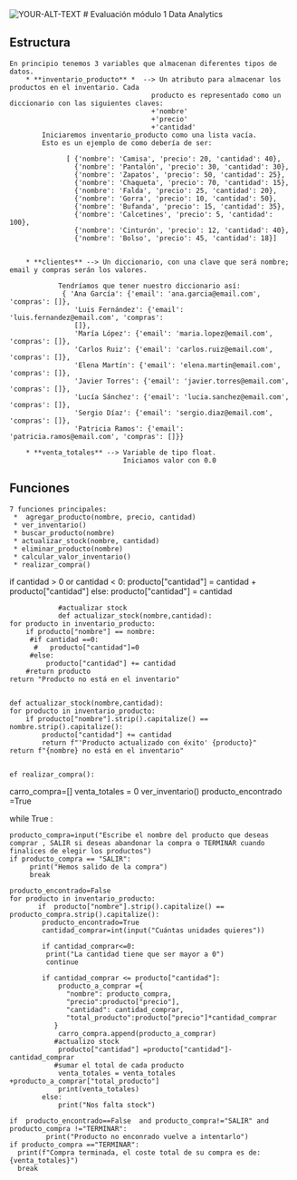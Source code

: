 <picture>
 <source media="(prefers-color-scheme: dark)" srcset="YOUR-DARKMODE-IMAGE">
 <source media="(prefers-color-scheme: light)" srcset="YOUR-LIGHTMODE-IMAGE">
 <img alt="YOUR-ALT-TEXT" src="YOUR-DEFAULT-IMAGE">
</picture> 
# Evaluación módulo 1 Data Analytics

 ## Estructura
    En principio tenemos 3 variables que almacenan diferentes tipos de datos.
        * **inventario_producto** *  --> Un atributo para almacenar los productos en el inventario. Cada
                                       producto es representado como un diccionario con las siguientes claves: 
                                       +'nombre'
                                       +'precio'
                                       +'cantidad'
            Iniciaremos inventario_producto como una lista vacía. 
            Esto es un ejemplo de como debería de ser:

                  [ {'nombre': 'Camisa', 'precio': 20, 'cantidad': 40},
                    {'nombre': 'Pantalón', 'precio': 30, 'cantidad': 30},
                    {'nombre': 'Zapatos', 'precio': 50, 'cantidad': 25},
                    {'nombre': 'Chaqueta', 'precio': 70, 'cantidad': 15},
                    {'nombre': 'Falda', 'precio': 25, 'cantidad': 20},
                    {'nombre': 'Gorra', 'precio': 10, 'cantidad': 50},
                    {'nombre': 'Bufanda', 'precio': 15, 'cantidad': 35},
                    {'nombre': 'Calcetines', 'precio': 5, 'cantidad': 100},
                    {'nombre': 'Cinturón', 'precio': 12, 'cantidad': 40},
                    {'nombre': 'Bolso', 'precio': 45, 'cantidad': 18}]

                           
        * **clientes** --> Un diccionario, con una clave que será nombre; email y compras serán los valores.

                Tendríamos que tener nuestro diccionario así:
                 { 'Ana García': {'email': 'ana.garcia@email.com', 'compras': []},
                    'Luis Fernández': {'email': 'luis.fernandez@email.com', 'compras':
                    []},
                    'María López': {'email': 'maria.lopez@email.com', 'compras': []},
                    'Carlos Ruiz': {'email': 'carlos.ruiz@email.com', 'compras': []},
                    'Elena Martín': {'email': 'elena.martin@email.com', 'compras': []},
                    'Javier Torres': {'email': 'javier.torres@email.com', 'compras': []},
                    'Lucía Sánchez': {'email': 'lucia.sanchez@email.com', 'compras': []},
                    'Sergio Díaz': {'email': 'sergio.diaz@email.com', 'compras': []},
                    'Patricia Ramos': {'email': 'patricia.ramos@email.com', 'compras': []}}     

        * **venta_totales** --> Variable de tipo float.
                                Iniciamos valor con 0.0

 ## Funciones
    
    7 funciones principales:
     *  agregar_producto(nombre, precio, cantidad)
     * ver_inventario()
     * buscar_producto(nombre)
     * actualizar_stock(nombre, cantidad)
     * eliminar_producto(nombre)
     * calcular_valor_inventario()
     * realizar_compra()

 
 
  if cantidad > 0 or cantidad < 0:
                producto["cantidad"] = cantidad + producto["cantidad"]
            else:
                producto["cantidad"] = cantidad

                #actualizar stock
                def actualizar_stock(nombre,cantidad):
    for producto in inventario_producto:
        if producto["nombre"] == nombre: 
         #if cantidad ==0:
          #   producto["cantidad"]=0    
         #else: 
             producto["cantidad"] += cantidad 
        #return producto         
    return "Producto no está en el inventario"   


    def actualizar_stock(nombre,cantidad):
    for producto in inventario_producto:
        if producto["nombre"].strip().capitalize() == nombre.strip().capitalize():  
            producto["cantidad"] += cantidad 
            return f"'Producto actualizado con éxito' {producto}"         
    return f"{nombre} no está en el inventario"


    ef realizar_compra():
 carro_compra=[]
 venta_totales = 0
 ver_inventario() 
 producto_encontrado =True

 while True :
   
    producto_compra=input("Escribe el nombre del producto que deseas comprar , SALIR si deseas abandonar la compra o TERMINAR cuando finalices de elegir los productos")
    if producto_compra == "SALIR":
         print("Hemos salido de la compra")
         break
    
    producto_encontrado=False
    for producto in inventario_producto:          
           if  producto["nombre"].strip().capitalize() == producto_compra.strip().capitalize():
            producto_encontrado=True
            cantidad_comprar=int(input("Cuántas unidades quieres"))

            if cantidad_comprar<=0:
             print("La cantidad tiene que ser mayor a 0")
             continue
              
            if cantidad_comprar <= producto["cantidad"]:
                producto_a_comprar ={
                  "nombre": producto_compra,
                  "precio":producto["precio"],
                  "cantidad": cantidad_comprar,
                  "total_producto":producto["precio"]*cantidad_comprar
               }
                carro_compra.append(producto_a_comprar)
               #actualizo stock
                producto["cantidad"] =producto["cantidad"]-cantidad_comprar
               #sumar el total de cada producto
                venta_totales = venta_totales +producto_a_comprar["total_producto"]
                print(venta_totales)
            else:
                print("Nos falta stock")  

    if  producto_encontrado==False  and producto_compra!="SALIR" and producto_compra !="TERMINAR":        
             print("Producto no enconrado vuelve a intentarlo")
    if producto_compra =="TERMINAR":                 
      print(f"Compra terminada, el coste total de su compra es de: {venta_totales}")  
      break
 
